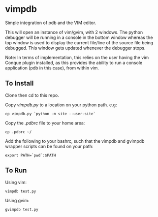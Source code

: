 # vimpdb 

Simple integration of pdb and the VIM editor.

This will open an instance of vim/gvim, with 2 windows. The python debugger
will be running in a console in the bottom window whereas the top window is
used to display the current file/line of the source file being debugged.  This
window gets updated whenever the debugger stops.

Note: In terms of implementation, this relies on the user having the vim Conque
plugin installed, as this provides the ability to run a console application
(pdb in this case), from within vim.

## To Install

Clone then cd to this repo.


Copy *vimpdb.py* to a location on your python path. e.g:

```
cp vimpdb.py `python -m site --user-site`
```

Copy the *.pdbrc* file to your home area:

```
cp .pdbrc ~/
```

Add the following to your bashrc, such that the vimpdb and gvimpdb 
wrapper scripts can be found on your path:

```
export PATH=`pwd`:$PATH
```

## To Run

Using vim:

```
vimpdb test.py
```

Using gvim:

```
gvimpdb test.py
```

